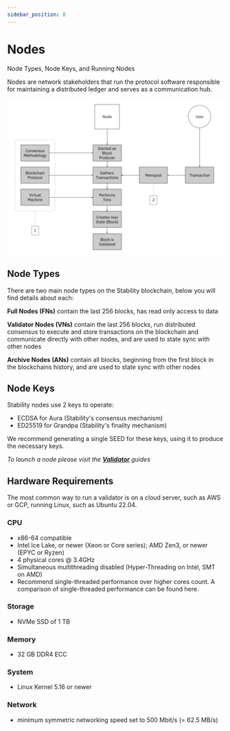 ```yaml
---
sidebar_position: 8
---
```

# Nodes
Node Types, Node Keys, and Running Nodes

Nodes are network stakeholders that run the protocol software responsible for maintaining a distributed ledger and serves as a communication hub.

![Flow](../../static/img/blockchain_flow.png)  


## Node Types

There are two main node types on the Stability blockchain, below you will find details about each:

**Full Nodes (FNs)** contain the last 256 blocks, has read only access to data

**Validator Nodes (VNs)** contain the last 256 blocks, run distributed consensus to execute and store transactions on the blockchain and communicate directly with other nodes, and are used to state sync with other nodes

**Archive Nodes (ANs)** contain all blocks, beginning from the first block in the blockchains history, and are used to state sync with other nodes

## Node Keys
Stability nodes use 2 keys to operate:
- ECDSA for Aura (Stability's consensus mechanism)
- ED25519 for Grandpa (Stability's finality mechanism)

We recommend generating a single SEED for these keys, using it to produce the necessary keys.

_To launch a node please visit the **[Validator](../creating_a_validator/)** guides_

## Hardware Requirements

The most common way to run a validator is on a cloud server, such as AWS or GCP, running Linux, such as Ubuntu 22.04.

### CPU
- x86-64 compatible
- Intel Ice Lake, or newer (Xeon or Core series); AMD Zen3, or newer (EPYC or Ryzen)
- 4 physical cores @ 3.4GHz
- Simultaneous multithreading disabled (Hyper-Threading on Intel, SMT on AMD)
- Recommend single-threaded performance over higher cores count. A comparison of single-threaded performance can be found here.
  
### Storage
- NVMe SSD of 1 TB

### Memory
- 32 GB DDR4 ECC

### System
- Linux Kernel 5.16 or newer

### Network
- minimum symmetric networking speed set to 500 Mbit/s (= 62.5 MB/s)
